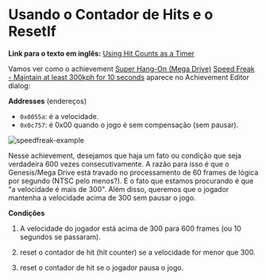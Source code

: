 # Usando o Contador de Hits e o ResetIf

**Link para o texto em inglês:** [Using Hit Counts as a Timer](/developer-docs/real-examples/using-hit-counts-as-a-timer)

Vamos ver como o achievement [Super Hang-On (Mega Drive)](http://retroachievements.org/Game/16) [Speed Freak - Maintain at least 300kph for 10 seconds](http://retroachievements.org/Achievement/71) aparece no Achievement Editor dialog:

**Addresses**
(endereços)

- `0x0055a`: é a velocidade.
- `0x0c757`: é 0x00 quando o jogo é sem compensação (sem pausar).

![speedfreak-example](https://user-images.githubusercontent.com/8508804/33312584-77f7fb0e-d40f-11e7-9daf-827c0f8d7dc6.png)

Nesse achievement, desejamos que haja um fato ou condição que seja verdadeira 600 vezes consecutivamente. A razão para isso é que o Genesis/Mega Drive está travado no processamento de 60 frames de lógica por segundo (NTSC pelo menos?). E o fato que estamos procurando é que "a velocidade é mais de 300". Além disso, queremos que o jogador mantenha a velocidade acima de 300 sem pausar o jogo.

**Condições**

1. A velocidade do jogador está acima de 300 para 600 frames (ou 10 segundos se passaram).

2. reset o contador de hit (hit counter) se a velocidade for menor que 300.

3. reset o contador de hit se o jogador pausa o jogo.
